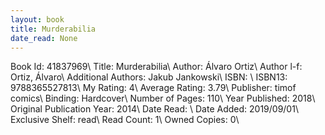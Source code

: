 ```yaml
---
layout: book
title: Murderabilia
date_read: None
---
```


Book Id: 41837969\ 
Title: Murderabilia\ 
Author: Álvaro Ortiz\ 
Author l-f: Ortiz, Álvaro\ 
Additional Authors: Jakub Jankowski\ 
ISBN: \ 
ISBN13: 9788365527813\ 
My Rating: 4\ 
Average Rating: 3.79\ 
Publisher: timof comics\ 
Binding: Hardcover\ 
Number of Pages: 110\ 
Year Published: 2018\ 
Original Publication Year: 2014\ 
Date Read: \ 
Date Added: 2019/09/01\ 
Exclusive Shelf: read\ 
Read Count: 1\ 
Owned Copies: 0\ 

